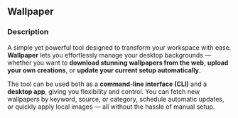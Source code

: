 ## Wallpaper

### Description

A simple yet powerful tool designed to transform your workspace with ease. **Wallpaper** lets you effortlessly manage your desktop backgrounds — whether you want to **download stunning wallpapers from the web**, **upload your own creations**, or **update your current setup automatically**.

The tool can be used both as a **command-line interface (CLI)** and a **desktop app**, giving you flexibility and control. You can fetch new wallpapers by keyword, source, or category, schedule automatic updates, or quickly apply local images — all without the hassle of manual setup.
